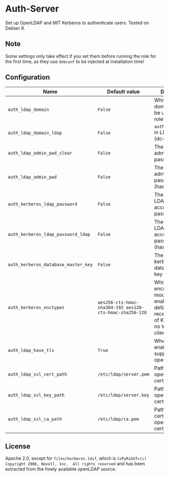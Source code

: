 # Auth-Server
Set up OpenLDAP and MIT Kerberos to authenticate users. Tested on Debian 9.

## Note
Some settings only take effect if you set them before running the role for the first time, as they use `debconf` to be injected at installation time!

## Configuration
| Name | Default value | Description |
| ---- | ------------- | ----------- |
| `auth_ldap_domain` | `False` | Which base domain should be used for this role? |
| `auth_ldap_domain_ldap` | `False` | `auth_ldap_domain` in LDAP format (dc=...) |
| `auth_ldap_admin_pwd_clear` | `False` | The LDAP administrator password |
| `auth_ldap_admin_pwd` | `False` | The LDAP administrator password (hashed) |
| `auth_kerberos_ldap_password` | `False` | The kerberos LDAP service account password |
| `auth_kerberos_ldap_password_ldap` | `False` | The kerberos LDAP service account password (hashed) |
| `auth_kerberos_database_master_key` | `False` | The initial kerberos database master key |
| `auth_kerberos_enctypes` | `aes256-cts-hmac-sha384-192 aes128-cts-hmac-sha256-128` | Which encryption modes to enable? The default is for recent versions of Kerberos and no Windows clients only. |
| `auth_ldap_have_tls` | `True` | Whether to enable SSL/TLS support in openLDAP |
| `auth_ldap_ssl_cert_path` | `/etc/ldap/server.pem` | Path to openLDAP's certificate |
| `auth_ldap_ssl_key_path` | `/etc/ldap/server.key` | Path to openLDAP's certificate's key|
| `auth_ldap_ssl_ca_path` | `/etc/ldap/ca.pem` | Path to the CA certificate of openLDAP's certificate |

## License
Apache 2.0, except for `files/kerberos.ldif`, which is `CoPyRiGhT=(c) Copyright 2006, Novell, Inc.  All rights reserved` and has been extracted from the freely available openLDAP source.
